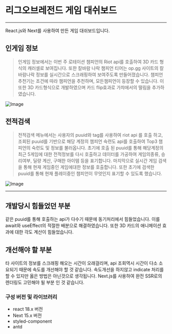 # 리그오브레전드 게임 대쉬보드

---

React.js와 Next를 사용하여 만든 게임 대쉬보드입니다.
## 인게임 정보
> 인게임 정보에서는 이번 주 로테이션 챔피언의 Riot api를 호출하여 3D 카드 형식의 캐러셀로 보여집니다.
또한 칼바람 나락 챔피언 티어는 op.gg 사이트의 칼바람나락 정보를 실시간으로 스크래핑하여 보여주도록 만들어졌습니다.
챔피언 추천기는 조건에 따라 챔피언을 추천하며, 모든챔피언이 등장할 수 있습니다. 이 또한 3D 카드형식으로 개발하였으며 카드 flip효과로 
가챠에서의 떨림을 추가하였습니다.


![Image](https://github.com/user-attachments/assets/58748687-4b7a-4786-8b34-de1c65732d99)

## 전적검색
> 전적검색 메뉴에서는 사용자의 puuid와 tag를 사용하여 riot api 를 호출 하고, 조회된 puuid를 기반으로 해당 계정의 챔피언 숙련도
api를 호출하여 Top3 챔피언의 숙련도 및 정보를 불러옵니다.
초기에 호출 된 puuid를 통해 해당계정의 최근 5게임에 대한 전적정보를 다시 호출하고 데이터를 가공하여 게임의종류, 승리여부, 딜량 계산, 구매한 아이템
등을 표기합니다.
마지막으로 실시간 게임 검색을 통해 현재 게임중인 게임에대한 정보를 호출합니다. 또한 초기에 검색한 puuid를 통해 현재 플레이중인 챔피언이 무엇인지 표기할
수 있도록 했습니다.


![Image](https://github.com/user-attachments/assets/5ffe1052-4b72-4cd2-87c4-6f91fddd5ae9)

---
## 개발당시 힘들었던 부분
같은 puuid를 통해 호출하는 api가 다수기 때문에 동기처리에서 힘들었습니다. 이를 await와 useEffect의 적절한 배분으로 해결하였습니다.
또한 3D 카드의 애니메이션 효과에 대한 각도 계산이 힘들었습니다.

## 개선해야 할 부분 
타 사이트의 정보를 스크래핑 해오는 시간이 오래걸리며, api 조회역시 시간이 다소 소요되기 때문에 속도를 개선해야 할 것 같습니다.
속도개선을 하지않고 indicate 처리를 할 수 있지만 옳은 방법은 아닌것으로 생각됩니다. Next.js를 사용하여 완전 SSR로의 렌더링도 고민해야 될 부분 인 것 같습니다.

### 구성 버전 및 라이브러리
- react 18.x 버전
- Next 15.x 버전
- styled-component
- antd 
